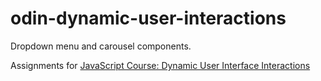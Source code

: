 # odin-dynamic-user-interactions

Dropdown menu and carousel components.

Assignments for <a href="https://www.theodinproject.com/lessons/node-path-javascript-dynamic-user-interface-interactions">JavaScript Course: Dynamic User Interface Interactions</a>
